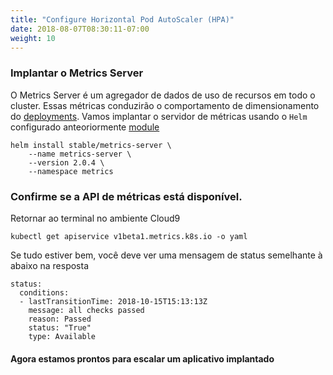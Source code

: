 ```yaml
---
title: "Configure Horizontal Pod AutoScaler (HPA)"
date: 2018-08-07T08:30:11-07:00
weight: 10
---
```


### Implantar o Metrics Server
O Metrics Server é um agregador de dados de uso de recursos em todo o cluster. Essas métricas conduzirão o comportamento de dimensionamento do [deployments](https://kubernetes.io/docs/concepts/workloads/controllers/deployment/). Vamos implantar o servidor de métricas usando o `Helm` configurado anteoriormente [module](/helm_root/helm_intro/install/index.html)

```
helm install stable/metrics-server \
    --name metrics-server \
    --version 2.0.4 \
    --namespace metrics
```
### Confirme se a API de métricas está disponível.

Retornar ao terminal no ambiente Cloud9
```
kubectl get apiservice v1beta1.metrics.k8s.io -o yaml
```
Se tudo estiver bem, você deve ver uma mensagem de status semelhante à abaixo na resposta
```
status:
  conditions:
  - lastTransitionTime: 2018-10-15T15:13:13Z
    message: all checks passed
    reason: Passed
    status: "True"
    type: Available
```

#### Agora estamos prontos para escalar um aplicativo implantado
